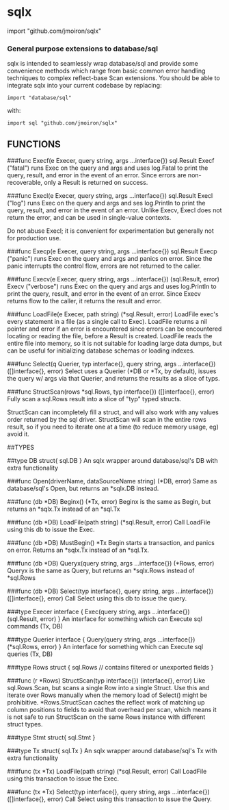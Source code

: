 
# sqlx
  
import "github.com/jmoiron/sqlx"

### General purpose extensions to database/sql

sqlx is intended to seamlessly wrap database/sql and provide some
convenience methods which range from basic common error handling
techniques to complex reflect-base Scan extensions. You should be able
to integrate sqlx into your current codebase by replacing:

	import "database/sql"

with:

	import sql "github.com/jmoiron/sqlx"

## FUNCTIONS

###func Execf(e Execer, query string, args ...interface{}) sql.Result
Execf ("fatal") runs Exec on the query and args and uses log.Fatal to
print the query, result, and error in the event of an error. Since
errors are non-recoverable, only a Result is returned on success.

###func Execl(e Execer, query string, args ...interface{}) sql.Result
Execl ("log") runs Exec on the query and args and ses log.Println to
print the query, result, and error in the event of an error. Unlike
Execv, Execl does not return the error, and can be used in single-value
contexts.

Do not abuse Execl; it is convenient for experimentation but generally
not for production use.

###func Execp(e Execer, query string, args ...interface{}) sql.Result
Execp ("panic") runs Exec on the query and args and panics on error.
Since the panic interrupts the control flow, errors are not returned to
the caller.

###func Execv(e Execer, query string, args ...interface{}) (sql.Result, error)
Execv ("verbose") runs Exec on the query and args and uses log.Println
to print the query, result, and error in the event of an error. Since
Execv returns flow to the caller, it returns the result and error.

###func LoadFile(e Execer, path string) (\*sql.Result, error)
LoadFile exec's every statement in a file (as a single call to Exec).
LoadFile returns a nil pointer and error if an error is encountered
since errors can be encountered locating or reading the file, before a
Result is created. LoadFile reads the entire file into memory, so it is
not suitable for loading large data dumps, but can be useful for
initializing database schemas or loading indexes.

###func Select(q Querier, typ interface{}, query string, args ...interface{}) ([]interface{}, error)
Select uses a Querier (*DB or *Tx, by default), issues the query w/ args
via that Querier, and returns the results as a slice of typs.

###func StructScan(rows *sql.Rows, typ interface{}) ([]interface{}, error)
Fully scan a sql.Rows result into a slice of "typ" typed structs.

StructScan can incompletely fill a struct, and will also work with any
values order returned by the sql driver. StructScan will scan in the
entire rows result, so if you need to iterate one at a time (to reduce
memory usage, eg) avoid it.


##TYPES

##type DB struct{ sql.DB }
An sqlx wrapper around database/sql's DB with extra functionality

###func Open(driverName, dataSourceName string) (\*DB, error)
Same as database/sql's Open, but returns an *sqlx.DB instead.

###func (db \*DB) Beginx() (\*Tx, error)
Beginx is the same as Begin, but returns an *sqlx.Tx instead of an
*sql.Tx

###func (db \*DB) LoadFile(path string) (\*sql.Result, error)
Call LoadFile using this db to issue the Exec.

###func (db \*DB) MustBegin() \*Tx
Begin starts a transaction, and panics on error. Returns an *sqlx.Tx
instead of an *sql.Tx.

###func (db \*DB) Queryx(query string, args ...interface{}) (\*Rows, error)
Queryx is the same as Query, but returns an \*sqlx.Rows instead of
*sql.Rows

###func (db \*DB) Select(typ interface{}, query string, args ...interface{}) ([]interface{}, error)
Call Select using this db to issue the query.

###type Execer interface {
Exec(query string, args ...interface{}) (sql.Result, error)
}
An interface for something which can Execute sql commands (Tx, DB)

###type Querier interface {
Query(query string, args ...interface{}) (\*sql.Rows, error)
}
An interface for something which can Execute sql queries (Tx, DB)

###type Rows struct {
sql.Rows
// contains filtered or unexported fields
}

###func (r \*Rows) StructScan(typ interface{}) (interface{}, error)
Like sql.Rows.Scan, but scans a single Row into a single Struct. Use
this and iterate over Rows manually when the memory load of Select()
might be prohibitive. *Rows.StructScan caches the reflect work of
matching up column positions to fields to avoid that overhead per scan,
which means it is not safe to run StructScan on the same Rows instance
with different struct types.

###type Stmt struct{ sql.Stmt }

###type Tx struct{ sql.Tx }
An sqlx wrapper around database/sql's Tx with extra functionality

###func (tx \*Tx) LoadFile(path string) (\*sql.Result, error)
Call LoadFile using this transaction to issue the Exec.

###func (tx \*Tx) Select(typ interface{}, query string, args ...interface{}) ([]interface{}, error)
Call Select using this transaction to issue the Query.


